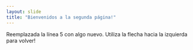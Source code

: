 ```yaml
---
layout: slide
title: "Bienvenidos a la segunda página!"
---
```

Reemplazada la línea 5 con algo nuevo.
Utiliza la flecha hacia la izquierda para volver!
